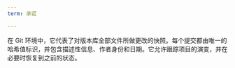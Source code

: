 ```yaml
---
term: 承诺

---
```

在 Git 环境中，它代表了对版本库全部文件所做更改的快照。每个提交都由唯一的哈希值标识，并包含描述性信息、作者身份和日期。它允许跟踪项目的演变，并在必要时恢复到之前的状态。